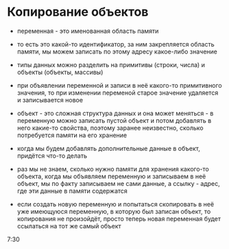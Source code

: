 # Копирование объектов

- переменная - это именованная область памяти
- то есть это какой-то идентификатор, за ним закрепляется область памяти, мы можем записать по этому адресу какое-либо значение
- типы данных можно разделить на примитивы (строки, числа) и объекты (объекты, массивы)
- при объявлении переменной и записи в неё какого-то примитивного значения, то при изменении переменой старое значение удаляется и записывается новое
- объект - это сложная структура данных и она может меняться - в переменную можно записать пустой объект и потом добавлять в него какие-то свойства, поэтому заранее неизвестно, сколько потребуется памяти на его хранение
- когда мы будем добавлять дополнительные данные в объект, придётся что-то делать
- раз мы не знаем, сколько нужно памяти для хранения какого-то объекта, когда мы объявляем переменную и записываем в неё объект, мы по факту записываем не сами данные, а ссылку - адрес, где эти данные в памяти содержатся

- если создать новую переменную и попытаться скопировать в неё уже имеющуюся переменную, в которую был записан объект, то копирования не произойдёт, просто теперь новая переменная будет ссылаться на тот же самый объект


7:30
